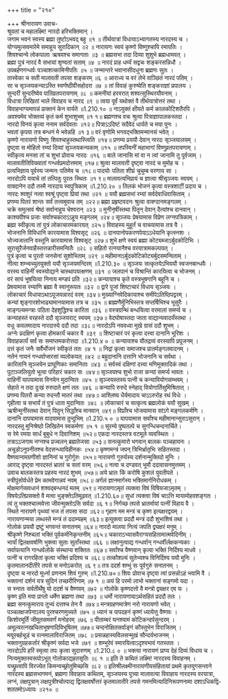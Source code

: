 +++
title = "२१०"

+++
श्रीनारायण उवाच-  
श्रूयतां च महालक्ष्मि! नारदो हरिभक्तिमान् ।  
जगाम भवनं स्वस्य ब्रह्मा तुष्टोऽभवद् बहु ॥१ ॥
तीर्थयात्रां विधायाऽभ्यागतस्य नारदस्य च ।  
योग्यमुत्सवमारेमे समाहूय सुरादिकान् ॥२ ॥
नारायणः स्वयं कृष्णो विष्णुश्चापि रमापतिः ।  
शिवश्चान्ये लोकपालाः ऋषयश्च समागताः ॥३ ॥
ब्रह्मसभा तदा दिव्या शुशुभे ब्रह्मधामवत् ।  
ब्रह्मा पुत्रं नारदं वै सभायां शृण्वतां सताम् ॥४ ॥
नारदं प्राह धर्म्यं सद्वचः शङ्करसन्निधौ ।  
उपबर्हणगन्धर्वः पञ्चाशत्कामिनीपतिः ॥५ ॥
जन्मान्तरे भवानासीदधुना ब्रह्मणः सुतः ।  
तास्वेका च सती मालावती तपसा शङ्करम् ॥६ ॥
आराध्य च वरं लेभे वाञ्छितं नारदं पतिम् ।  
सा च सृञ्जयकन्याऽस्ति स्वर्णष्ठीवीसहोदरा ॥७ ॥
तां विवाहं कुरुष्वेति शङ्कराज्ञां प्रपालय ।  
सुन्दरीं सुन्दरीष्वेव पातिव्रतपरायणाम् ॥८ ॥
कमनीयां हरवरात् शश्वत्सुस्थिरयौवनाम् ।  
विधात्रा लिखितां भाले विवाहय च नारद ॥९ ॥
त्वया पूर्वं यथोक्तं वै तीर्थयात्रोत्तरं तथा ।  
विवाहभाग्यमापन्नं प्राक्तनं केन वार्यते ॥1.210.१० ॥
नाऽयुक्तं क्षीयते कर्म कालकोटिशतैरपि ।  
अवश्यमेव भोक्तव्यं कृतं कर्म शुभाशुभम् ॥१ १॥
ब्रह्मणश्च वचः श्रुत्वा पित्राज्ञापालकस्तदा ।  
नारदो विनयं कृत्वा ननाम सर्वदेवताः ॥१२॥
पित्राऽऽदिष्टं सदैवेदं धार्यते च मया पुनः ।  
भवतां कृपया तत्र बन्धनं मे भवेन्नहि ॥१ ३॥
वरं वृणोमि भगवद्भक्तिमन्मानसं भवेत् ।  
कृष्णो नारायणो विष्णुः शिवश्चाहुस्तथास्त्विति ॥१४॥
प्रणम्य प्रययौ देवान् नारदः सृञ्जयालयम् ।  
दृष्ट्वा स मोहितो रम्यां दिव्यां सृञ्जयकन्यकाम् ॥१५ ॥
तपस्विनीं महाभागां विष्णुव्रतपरायणाम् ।  
स्वीकृत्य मनसा तां च शुभां प्रोवाच नारदः ॥१६ ॥
बाले जानासि मां वा न त्वां जानामि तु पूर्वजाम् ।  
मालावतीतिविख्यातां गन्धर्वप्रमदोत्तमाम् ॥१७॥
श्रुत्वा मालावती दृष्ट्वा नारदं च मुमोह च ।  
प्रत्यभिज्ञाय पूर्वस्य जन्मनः पतिमेव च ॥१८॥
पादयोः पतिता शीघ्रं चुचुम्ब वरणाय सा ।  
नारदोऽपि ययाचे तां तत्पितुः पुरतः स्थितः ॥१ ९॥
मालावत्यभिप्रायं च ज्ञात्वा श्रीसृञ्जयः स्वयम् ।  
वाक्दानेन ददौ तस्मै नारदाय स्वपुत्रिकाम् ॥1.210.२० ॥
तिलकं भोजनं कृत्वा वस्त्रशाटीं प्रदाय च ।  
नारदः श्वशुरं नत्वा श्वश्रूं पृष्ट्वा प्रियां तथा ॥२१ ॥
ययौ ब्रह्मसभां रम्यां सर्वदेवाधिवासिताम् ।  
प्रणम्य पितरं शान्तः सर्वं तत्त्वमुवाच तम् ॥२२॥
ब्रह्मा प्रहृष्टवदनः श्रुत्वा वाक्ग्दानमङ्गलम् ।  
चक्रे समुत्सवं श्रेष्ठं सर्वानाहूय चेश्वरान् ॥२३ ॥
मुनीनृषींस्तथा पितॄन् देवान् दैत्यांश्च दानवान् ।  
काश्यपीश्च प्रजाः सर्वाश्चकाराऽऽहूय मङ्गलम् ॥२४॥
सृञ्जयः प्रेषयामास विप्रेण लग्नपत्रिकाम् ।  
ब्रह्मा स्वीकृत्य तां पुत्रं लोकाचारमकारयत् ॥२५॥
विवाहस्य मुहूर्तं च वाचयामास तत्र वै ।  
भोजनानि विविधानि कारयामास विश्वसृट् ॥२६ ॥
दानयानोपकरणपेयाऽऽधेयानि कृत्स्नशः ।  
भोज्यजातानि वस्तूनि कारयामास विश्वसृट् ॥२७॥
शुभे क्षणे स्वयं ब्रह्मा कोट्यब्जाऽर्बुदकोटिभिः ।  
सुरासुरैर्जनवाहैस्तत्तन्नारीसमन्वितैः ॥२८ ॥
सहितो रत्नयानैश्च वरयात्रामकल्पयत् ।  
पुत्रं कृत्वा च पुरतो जनसेनां सुशोभिताम् ॥२९ ॥
महीमानाऽर्बुदकोटिकोट्यर्बुदसमन्विताम् ।  
नीत्वा शम्भ्वच्युतयुक्तो ययौ सृञ्जयमन्दिरम् ॥1.210.३० ॥
सृञ्जयः सत्कृतयेऽभिययौ स्वजनबान्धवैः ।  
वरस्य वाहिनीं स्वस्योद्याने चास्थापयत्क्षणम् ॥३१ ॥
जलपानं च विश्रान्तिं कारयित्वा च भोजनम् ।  
वरं सायं भूषयित्वा निनाय मण्डपं प्रति ॥३२॥
कन्यायाश्च कृते वस्त्रभूषगानि बहूनि च ।  
प्रेषयामास रम्याणि ब्रह्मा वै स्वानुरूपतः ॥३२ ॥
द्वारे पूजां शिष्टाचारं विधाय सृञ्जयः ।  
लोकाचारं विधायाऽथाऽपूजयन्नारदं वरम् ॥३४॥
मुख्याग्निवेदिकायाश्च समीपेऽतिष्ठिपद्वरम् ।  
कन्यां शृङ्गारशोभाढ्यामानयामास तत्र च ॥३५ ॥
ब्राह्मणैर्मुनिभिस्तत्र सप्तर्षिभिश्च भूसुरैः ।  
माङ्गल्यमन्त्राः पठिता देहशुद्धिश्च कारिता ॥३६ ॥
वस्त्रग्रन्थिं बन्धयित्वा वरमालां समर्प्य च ।  
कन्याहस्तं वरहस्ते ददौ सृञ्जयराट् स्वयम् ॥३७॥
वेदघोषास्तदा जाता वाद्यान्यवादयँस्तथा ।  
वधूः कवलमादाय नारदास्ये ददौ तदा ॥३८॥
नारदोऽपि नववध्वा मुखे ग्रासं ददौ शुभम् ।  
अग्नेः प्रदक्षिणं कृत्वा होमकार्यं चकार वै ॥३९ ॥
शिष्टाचारं परं कृत्वा दत्त्वा दानानि भूरिशः ।  
विवाहकार्यं सर्वं सः समाप्तमकरोत्तदा ॥1.210.४ ० ॥
कन्यायाश्च यौतद्रव्यं वरस्यापि प्रपूजनम् ।  
दत्तं कृतं जनैः सर्वैर्भोजनं स्वीकृतं ततः ॥४ १ ॥
निद्रां कृत्वा समाजश्च प्रातर्मङ्गलवादनम् ।  
नर्तनं गायनं गन्धर्वाप्सरसां व्यलोकयत् ॥४२ ॥
बहुदानानि दत्तानि भोजनानि च सर्वथा ।  
कारितानि सृञ्जयेन प्राघूणिकाः समानिताः ॥४३ ॥
सर्वस्वं दक्षिणां दत्त्वा मणिमुक्तादिकं तथा ।  
पुटाञ्जलियुतो भूत्वा परिहारं चकार सः ॥४४॥
सृञ्जयश्च शुभो राजा कन्यां समर्प्य भावतः ।  
वाहिनीं यापयामास विनयेन मुदान्वितः ॥४५ ॥
सृञ्जयस्तस्य पत्नी च कन्यावियोगसम्भवम् ।  
सेहाते न तदा दुःखं रुरुदाते क्षणं ततः ॥४६ ॥
कन्यापि रुरुदे स्नेहाद् वियोगार्तिसुमिश्रितात् ।  
प्रणम्य पितरौ कन्या रुदन्तौ मातरं तथा ॥४७॥
आश्लिष्य धैर्यमादाय चाऽऽरुरोह रथं विधेः ।  
गृहीत्वा च सभार्यं तं पुत्रं धाता मुदान्वितः ॥४८ ॥
लोकाचारं च सत्कृत्य ब्रह्मलोकं ययौ सुखम् ।  
ऋषीन्मुनींस्तथा देवान् पितॄन् सिद्धाँश्च मानवान् ॥४९॥
विप्राँश्च भोजयामास सांऽगे मङ्गलकर्मणि ।  
दानानि दापयामास वादयामास दुन्दुभिम् ॥1.210.५ ० ॥
यापयामास सर्वांश्च महीमानान्सुराऽसुरान् ।  
नारदस्तु मुनिश्रेष्ठो लिखितेन स्वकर्मणा ॥५ १ ॥
सुरम्ये पुष्पतल्पे च सुगन्धिचन्दनार्चिते।  
स रेमे रमया सार्धं बुबुधे न दिवानिशम् ॥५२॥
एकदा नारदस्तत्र वटमूले व्यवस्थितः ।  
तत्राऽऽजगाम नग्नश्च प्रज्वलन् ब्रह्मतेजसा ॥५३॥
सनत्कुमारो भगवान् बालकः पञ्चहायनः ।  
अचूडोऽनुपनीतश्च वेदसन्ध्याविहीनकः ॥५४॥
कृष्णमन्त्रं जपन् त्रिभिर्भ्रातृभिः सहितस्तदा ।  
वैष्णवानामग्रणीशो ज्ञानिनां च गुरोर्गुरुः ॥५५॥
नारायणो गुरुर्यस्य दर्शनान्मुक्तिदो मुनिः ।  
आराद् दृष्ट्वा नारदस्तं भ्रातरं च सतां वरम् ॥५६॥
नत्वा च दण्डवत् भूमौ ददावासनमुत्तमम् ।  
उवाच बालकस्तत्र प्रहस्य नारदं शुभम् ॥५७॥
अये भ्रातः किं करोषि कुशलं युवतीपते ।  
स्त्रीपुंसोर्वर्धते प्रेम कामवेगान्नवं नवम् ॥५८॥
अर्गलं ज्ञानमार्गस्य भक्तिमार्गनिरोधकम् ।  
मोक्षमार्गव्यवधानं शश्वद्बन्धनदं मतम् ॥५९॥
नारायणाऽमृतं त्यक्त्वा विषं विषियजाऽमृतम् ।  
विषयेऽतिप्रसक्तो वै मत्वा भुङ्क्तेऽतिमूढवत् ॥1.210.६०॥
सुधां त्यक्त्वा विषं चाऽत्ति मायामोहवशङ्गतः ।  
त्वं तु भक्तश्चात्मवेत्ता जीवन्मुक्तोऽसि सर्वदा ॥६ १॥
निर्गच्छ तपसे भ्रातर्मायां पत्नीं विहाय वै ।  
स्थिते नारायणे पृथ्व्यां भज तं तपसा सदा ॥६२॥
गृहाण मम मन्त्रं च कृष्ण इत्यक्षरद्वयम् ।  
नारायणान्मया लब्धस्ते मन्त्रं तं ददाम्यहम् ॥६३॥
इत्युक्त्वा प्रददौ मन्त्रं ददौ शुभाशिषं तथा ।  
गोलोकं प्रययौ द्रष्टुं भगवन्तं सनातनम् ॥६४॥
नारदो मालया नित्यं जपति द्व्यक्षरं मनुम् ।  
श्रीकृष्णे निश्चलां भक्तिं पूर्वकर्मनिकृन्तनीम् ॥६५॥
चकाराऽभ्यासवैराग्यसहितामात्मवेदिनीम् ।  
भार्यां द्विलक्षवर्षाणि भुक्त्वा सुताः सुताँस्तथा ॥६६ ॥
लक्षानुत्पाद्य गन्धर्वान् गन्धर्वीर्लक्षकन्यकाः ।  
सर्वापत्यानि गान्धर्वलोके संस्थाप्य शक्तितः ॥६७॥
सर्वांश्च वैष्णवान् कृत्वा भक्तिं निर्दिश्य माधवे ।  
पत्नीं च रागरहितां कृत्वा भक्तिं प्रदिश्य च ॥६८॥
तत्कौशल्यं सुतेभ्यश्च विनिर्दिश्य ययौ मुनिः ।  
कृतमालानदीतीरे तपसे स मनोऽकरोत् ॥६ ९॥
तत्र ददर्श शम्भुं सः पूर्वगुरुं सनातनम् ।  
दृष्ट्वा च नारदो मूर्ध्ना प्रणनाम शिवं गुरुम् ॥1.210.७०॥
शिवः प्रोवाच दृष्ट्वा त्वां प्रसन्नोऽहं भवामि वै ।  
भक्तानां दर्शनं यत्र सुदिनं तच्छरीरिणाम् ॥७ १ ॥
अयं हि परमो लाभो भक्तानां सङ्गमो यदा ।  
स स्नातः सर्वतीर्थेषु यो ददर्श च वैष्णवम् ॥७२ ॥
गोलोके कृष्णदत्तो वै मन्त्रो द्व्यक्षर एव यः ।  
कृष्ण इति मया प्राप्तो धर्मेण ब्रह्मणा तथा ॥७३ ॥
धर्मो नारायणायाऽर्थसहितं प्रददौ ततः ।  
ब्रह्मा सनत्कुमाराय तुभ्यं दत्तश्च तेन वै ॥७४॥
मन्त्रग्रहणमात्रेण नरो नारायणो भवेत् ।  
पञ्चलक्षजपेनाऽस्य पुरश्चरणमुच्यते ॥७५ ॥
ध्यानं च पापदहनं कृष्णं ध्यायेत्तु वैष्णवः ।  
किशोरमूर्तिं जीमूतसमवर्णं मनोहरम् ॥७६ ॥
पीताम्बरं घनश्यामं कोटिकन्दर्पसुन्दरम् ।  
अमूल्यरत्नखचिताभूषणादिविभूषितम् ॥७७॥
चन्दनोक्षितसर्वाङ्गं कौस्तुभेन विराजितम् ।  
मयूरबर्हचूडं च रत्नमालाविराजितम् ॥७८ ॥
प्रसन्नहास्यविलसन्मुखं सौन्दर्यभाजनम् ।  
भक्तानुग्रहकर्तारं श्रीकृष्णं सर्वदा भजे ॥७९ ॥
शम्भुरेवं स्मारयित्वाऽदृश्यभावं गतस्ततः ।  
नारदोऽपि हरिं स्मृत्वा तपः कृत्वा सुदारुणम् ॥1.210.८ ० ॥
भक्त्या नारायणं प्राप्य देहं दिव्यं विधाय च ।  
नित्यमुक्तस्वरूपोऽभूत् गोलोकाद्यहतसृतिः ॥८ १ ॥
इति ते कथितं लक्ष्मि! नारदस्य विवाहनम् ।  
यच्छ्रुत्वापि विरज्येत किमन्यच्छ्रोतुमिच्छसि ॥८२ ॥
इतिश्रीलक्ष्मीनारायणीयसंहितायां प्रथमे कृतयुगसन्ताने नारदस्य ब्रह्मसभागमनं, ब्रह्मणा विवाहाय कथितम्, सृञ्जयस्य पुत्र्या मालावत्या विवाहाय नारदस्य वरयात्रा, लग्नं, लक्षपुत्रान् लक्षपुत्रींश्चोत्पाद्य द्विलक्षवर्षोत्तरं कृतमालातीरे तपसे गमनमित्यादिनिरूपणनामा दशाऽधिकद्वि-शततमोऽध्यायः ॥२१० ॥
    
